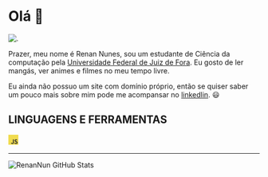 # Olá 👋

![.](https://media.giphy.com/media/Nx0rz3jtxtEre/giphy.gif)

Prazer, meu nome é Renan Nunes, sou um estudante de Ciência da computação pela [Universidade Federal de Juiz de Fora](https://www2.ufjf.br/ufjf/). Eu gosto de ler mangás, ver animes e filmes no meu tempo livre.

Eu ainda não possuo um site com domínio próprio, então se quiser saber um pouco mais sobre mim pode me acompansar no [linkedlin](https://www.linkedin.com/in/renan-nunesufjf/). 
:smiley:


## LINGUAGENS E FERRAMENTAS




<code><img height="20" src="https://raw.githubusercontent.com/github/explore/80688e429a7d4ef2fca1e82350fe8e3517d3494d/topics/javascript/javascript.png"></code>
<code><hr></code>
![RenanNun GitHub Stats](https://github-readme-stats.vercel.app/api?username=renanNun&show_icons=true)
